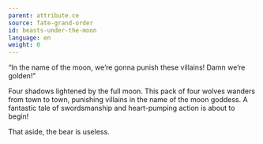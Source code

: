 ```yaml
---
parent: attribute.ce
source: fate-grand-order
id: beasts-under-the-moon
language: en
weight: 0
---
```


“In the name of the moon, we’re gonna punish these villains! Damn we’re golden!”

Four shadows lightened by the full moon.
This pack of four wolves wanders from town to town, punishing villains in the name of the moon goddess.
A fantastic tale of swordsmanship and heart-pumping action is about to begin!

That aside, the bear is useless.
